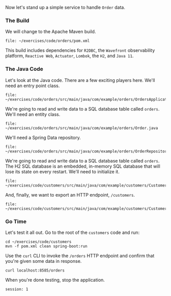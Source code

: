 Now let's stand up a simple service to handle `Order` data.

### The Build

We will change to the Apache Maven build.

```editor:open-file
file: ~/exercises/code/orders/pom.xml
```

This build includes dependencies for `R2DBC`, the `Wavefront` observability platform, `Reactive Web`, `Actuator`, `Lombok`, the `H2`, and `Java 11`.

### The Java Code

Let's look at the Java code. There are a few exciting players here. We'll need an entry point class.

```editor:open-file
file: ~/exercises/code/orders/src/main/java/com/example/orders/OrdersApplication.java
```

We're going to read and write data to a SQL database table called `orders`. We'll need an entity class.

```editor:open-file
file: ~/exercises/code/orders/src/main/java/com/example/orders/Order.java
```

We'll need a Spring Data repository.

```editor:open-file
file: ~/exercises/code/orders/src/main/java/com/example/orders/OrderRepository.java
```

We're going to read and write data to a SQL database table called `orders`. The H2 SQL database is an embedded, in-memory SQL database that will lose its state on every restart. We'll need to initialize it.

```editor:open-file
file: ~/exercises/code/customers/src/main/java/com/example/customers/CustomersListener.java
```

And, finally, we want to export an HTTP endpoint, `/customers`.

```editor:open-file
file: ~/exercises/code/customers/src/main/java/com/example/customers/CustomerRestController.java
```

### Go Time

Let's test it all out. Go to the root of the `customers` code and run:

```terminal:execute
cd ~/exercises/code/customers
mvn -f pom.xml clean spring-boot:run
```

Use the `curl` CLI to invoke the `/orders` HTTP endpoint and confirm that you're given some data in response.

```execute-2
curl localhost:8585/orders
```

When you're done testing, stop the application.

```terminal:interrupt
session: 1
```

```terminal:clear-all

```

